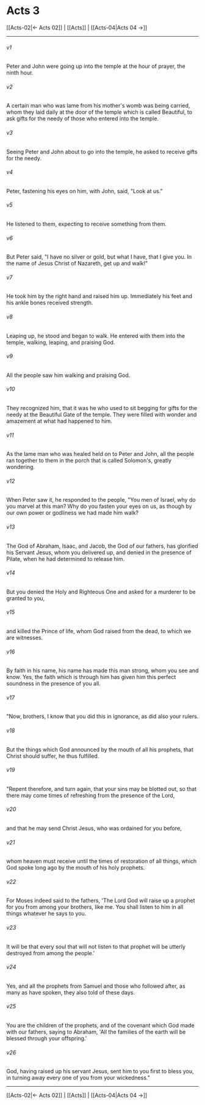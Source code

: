 # Acts 3

[[Acts-02|← Acts 02]] | [[Acts]] | [[Acts-04|Acts 04 →]]
***



###### v1 
Peter and John were going up into the temple at the hour of prayer, the ninth hour. 

###### v2 
A certain man who was lame from his mother's womb was being carried, whom they laid daily at the door of the temple which is called Beautiful, to ask gifts for the needy of those who entered into the temple. 

###### v3 
Seeing Peter and John about to go into the temple, he asked to receive gifts for the needy. 

###### v4 
Peter, fastening his eyes on him, with John, said, "Look at us." 

###### v5 
He listened to them, expecting to receive something from them. 

###### v6 
But Peter said, "I have no silver or gold, but what I have, that I give you. In the name of Jesus Christ of Nazareth, get up and walk!" 

###### v7 
He took him by the right hand and raised him up. Immediately his feet and his ankle bones received strength. 

###### v8 
Leaping up, he stood and began to walk. He entered with them into the temple, walking, leaping, and praising God. 

###### v9 
All the people saw him walking and praising God. 

###### v10 
They recognized him, that it was he who used to sit begging for gifts for the needy at the Beautiful Gate of the temple. They were filled with wonder and amazement at what had happened to him. 

###### v11 
As the lame man who was healed held on to Peter and John, all the people ran together to them in the porch that is called Solomon's, greatly wondering. 

###### v12 
When Peter saw it, he responded to the people, "You men of Israel, why do you marvel at this man? Why do you fasten your eyes on us, as though by our own power or godliness we had made him walk? 

###### v13 
The God of Abraham, Isaac, and Jacob, the God of our fathers, has glorified his Servant Jesus, whom you delivered up, and denied in the presence of Pilate, when he had determined to release him. 

###### v14 
But you denied the Holy and Righteous One and asked for a murderer to be granted to you, 

###### v15 
and killed the Prince of life, whom God raised from the dead, to which we are witnesses. 

###### v16 
By faith in his name, his name has made this man strong, whom you see and know. Yes, the faith which is through him has given him this perfect soundness in the presence of you all. 

###### v17 
"Now, brothers, I know that you did this in ignorance, as did also your rulers. 

###### v18 
But the things which God announced by the mouth of all his prophets, that Christ should suffer, he thus fulfilled. 

###### v19 
"Repent therefore, and turn again, that your sins may be blotted out, so that there may come times of refreshing from the presence of the Lord, 

###### v20 
and that he may send Christ Jesus, who was ordained for you before, 

###### v21 
whom heaven must receive until the times of restoration of all things, which God spoke long ago by the mouth of his holy prophets. 

###### v22 
For Moses indeed said to the fathers, 'The Lord God will raise up a prophet for you from among your brothers, like me. You shall listen to him in all things whatever he says to you. 

###### v23 
It will be that every soul that will not listen to that prophet will be utterly destroyed from among the people.' 

###### v24 
Yes, and all the prophets from Samuel and those who followed after, as many as have spoken, they also told of these days. 

###### v25 
You are the children of the prophets, and of the covenant which God made with our fathers, saying to Abraham, 'All the families of the earth will be blessed through your offspring.' 

###### v26 
God, having raised up his servant Jesus, sent him to you first to bless you, in turning away every one of you from your wickedness."

***
[[Acts-02|← Acts 02]] | [[Acts]] | [[Acts-04|Acts 04 →]]
